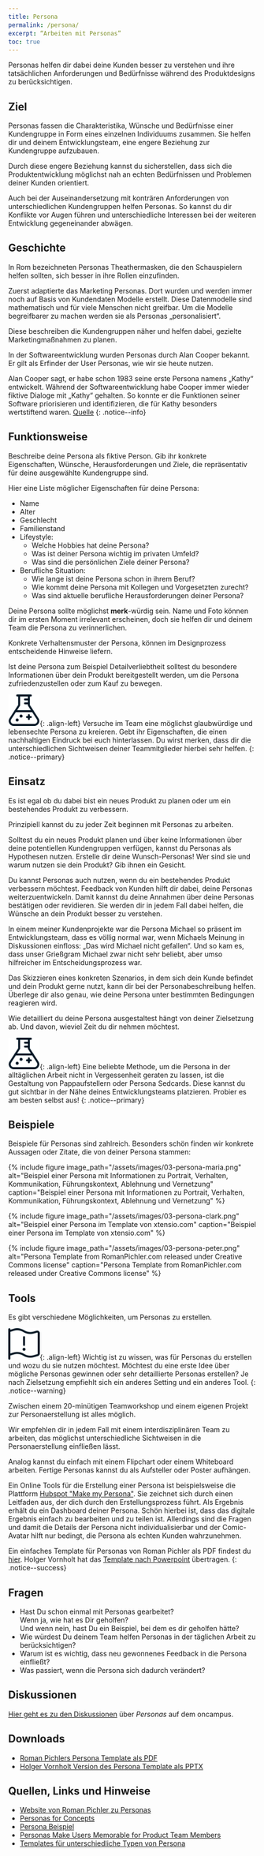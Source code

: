 ```yaml
---
title: Persona
permalink: /persona/
excerpt: “Arbeiten mit Personas”
toc: true
---
```


Personas helfen dir dabei deine Kunden besser zu verstehen und ihre tatsächlichen Anforderungen und Bedürfnisse während des Produktdesigns zu berücksichtigen. 

## Ziel

Personas fassen die Charakteristika, Wünsche und Bedürfnisse einer Kundengruppe in Form eines einzelnen Individuums zusammen.
Sie helfen dir und deinem Entwicklungsteam, eine engere Beziehung zur Kundengruppe aufzubauen. 

Durch diese engere Beziehung kannst du sicherstellen, dass sich die Produktentwicklung möglichst nah an echten Bedürfnissen und Problemen deiner Kunden orientiert.

Auch bei der Auseinandersetzung mit konträren Anforderungen von unterschiedlichen Kundengruppen helfen Personas.
So kannst du dir Konflikte vor Augen führen und unterschiedliche Interessen bei der weiteren Entwicklung gegeneinander abwägen.

## Geschichte

In Rom bezeichneten Personas Theathermasken, die den Schauspielern helfen sollten, sich besser in ihre Rollen einzufinden. 

Zuerst adaptierte das Marketing Personas.
Dort wurden und werden immer noch auf Basis von Kundendaten Modelle erstellt.
Diese Datenmodelle sind mathematisch und für viele Menschen nicht greifbar.
Um die Modelle begreifbarer zu machen werden sie als Personas „personalisiert“. 

Diese beschreiben die Kundengruppen näher und helfen dabei, gezielte Marketingmaßnahmen zu planen.

In der Softwareentwicklung wurden Personas durch Alan Cooper bekannt.
Er gilt als Erfinder der User Personas, wie wir sie heute nutzen.

Alan Cooper sagt, er habe schon 1983 seine erste Persona namens „Kathy“ entwickelt.
Während der Softwareentwicklung habe Cooper immer wieder fiktive Dialoge mit „Kathy“ gehalten.
So konnte er die Funktionen seiner Software priorisieren und identifizieren, die für Kathy besonders wertstiftend waren. [Quelle][1]
{: .notice--info}

## Funktionsweise

Beschreibe deine Persona als fiktive Person.
Gib ihr konkrete Eigenschaften, Wünsche, Herausforderungen und Ziele, die repräsentativ für deine ausgewählte Kundengruppe sind.

Hier eine Liste möglicher Eigenschaften für deine Persona:

* Name
* Alter
* Geschlecht
* Familienstand
* Lifeystyle:
	* Welche Hobbies hat deine Persona?
	* Was ist deiner Persona wichtig im privaten Umfeld?
	* Was sind die persönlichen Ziele deiner Persona?
* Berufliche Situation:
	* Wie lange ist deine Persona schon in ihrem Beruf?
	* Wie kommt deine Persona mit Kollegen und Vorgesetzten zurecht?
	* Was sind aktuelle berufliche Herausforderungen deiner Persona?

Deine Persona sollte möglichst **merk**-würdig sein. 
Name und Foto können dir im ersten Moment irrelevant erscheinen, doch sie helfen dir und deinem Team die Persona zu verinnerlichen. 

Konkrete Verhaltensmuster der Persona, können im Designprozess entscheidende Hinweise liefern. 

Ist deine Persona zum Beispiel Detailverliebtheit solltest du besondere Informationen über dein Produkt bereitgestellt werden, um die Persona zufriedenzustellen oder zum Kauf zu bewegen. 

![image-left][image-1]{: .align-left}
Versuche im Team eine möglichst glaubwürdige und lebensechte Persona zu kreieren.
Gebt ihr Eigenschaften, die einen nachhaltigen Eindruck bei euch hinterlassen.
Du wirst merken, dass dir die unterschiedlichen Sichtweisen deiner Teammitglieder hierbei sehr helfen.
{: .notice--primary}

## Einsatz

Es ist egal ob du dabei bist ein neues Produkt zu planen oder um ein bestehendes Produkt zu verbessern.

Prinzipiell kannst du zu jeder Zeit beginnen mit Personas zu arbeiten.

Solltest du ein neues Produkt planen und über keine Informationen über deine potentiellen Kundengruppen verfügen, kannst du Personas als Hypothesen nutzen. 
Erstelle dir deine Wunsch-Personas!
Wer sind sie und warum nutzen sie dein Produkt?
Gib ihnen ein Gesicht.

Du kannst Personas auch nutzen, wenn du ein bestehendes Produkt verbessern möchtest.
Feedback von Kunden hilft dir dabei, deine Personas weiterzuentwickeln. 
Damit kannst du deine Annahmen über deine Personas bestätigen oder revidieren.
Sie werden dir in jedem Fall dabei helfen, die Wünsche an dein Produkt besser zu verstehen. 

In einem meiner Kundenprojekte war die Persona Michael so präsent im Entwicklungsteam, dass es völlig normal war, wenn Michaels Meinung in Diskussionen einfloss:
„Das wird Michael nicht gefallen“.
Und so kam es, dass unser Grießgram Michael zwar nicht sehr beliebt, aber umso hilfreicher im Entscheidungsprozess war.

Das Skizzieren eines konkreten Szenarios, in dem sich dein Kunde befindet und dein Produkt gerne nutzt, kann dir bei der Personabeschreibung helfen.
Überlege dir also genau, wie deine Persona unter bestimmten Bedingungen reagieren wird.

Wie detailliert du deine Persona ausgestaltest hängt von deiner Zielsetzung ab.
Und davon, wieviel Zeit du dir nehmen möchtest.

![image-left][image-2]{: .align-left}
Eine beliebte Methode, um die Persona in der alltäglichen Arbeit nicht in Vergessenheit geraten zu lassen, ist die Gestaltung von Pappaufstellern oder Persona Sedcards.
Diese kannst du gut sichtbar in der Nähe deines Entwicklungsteams platzieren.
Probier es am besten selbst aus!
{: .notice--primary}

## Beispiele

Beispiele für Personas sind zahlreich.
Besonders schön finden wir konkrete Aussagen oder Zitate, die von deiner Persona stammen:

{% include figure image_path="/assets/images/03-persona-maria.png" alt="Beispiel einer Persona mit Informationen zu Portrait, Verhalten, Kommunikation, Führungskontext, Ablehnung und Vernetzung" caption="Beispiel einer Persona mit Informationen zu Portrait, Verhalten, Kommunikation, Führungskontext, Ablehnung und Vernetzung" %}

{% include figure image_path="/assets/images/03-persona-clark.png" alt="Beispiel einer Persona im Template von xtensio.com" caption="Beispiel einer Persona im Template von xtensio.com" %} 

{% include figure image_path="/assets/images/03-persona-peter.png" alt="Persona Template from RomanPichler.com released under Creative Commons license" caption="Persona Template from RomanPichler.com released under Creative Commons license" %}

## Tools

Es gibt verschiedene Möglichkeiten, um Personas zu erstellen. 

![image-left][image-3]{: .align-left} 
Wichtig ist zu wissen, was für Personas du erstellen und wozu du sie nutzen möchtest. 
Möchtest du eine erste Idee über mögliche Personas gewinnen oder sehr detaillierte Personas erstellen?
Je nach Zielsetzung empfiehlt sich ein anderes Setting und ein anderes Tool.
{: .notice--warning}

Zwischen einem 20-minütigen Teamworkshop und einem eigenen Projekt zur Personaerstellung ist alles möglich. 

Wir empfehlen dir in jedem Fall mit einem interdisziplinären Team zu arbeiten, das möglichst unterschiedliche Sichtweisen in die Personaerstellung einfließen lässt.

Analog kannst du einfach mit einem Flipchart oder einem Whiteboard arbeiten.
Fertige Personas kannst du als Aufsteller oder Poster aufhängen. 

Ein Online Tools für die Erstellung einer Persona ist beispielsweise die Plattform [Hubspot "Make my Persona"][2].
Sie zeichnet sich durch einen Leitfaden aus, der dich durch den Erstellungsprozess führt.
Als Ergebnis erhält du ein Dashboard deiner Persona.
Schön hierbei ist, dass das digitale Ergebnis einfach zu bearbeiten und zu teilen ist.
Allerdings sind die Fragen und damit die Details der Persona nicht individualisierbar und der Comic-Avatar hilft nur bedingt, die Persona als echten Kunden wahrzunehmen.

Ein einfaches Template für Personas von Roman Pichler als PDF findest du [hier][3].
Holger Vornholt hat das [Template nach Powerpoint][4] übertragen.
{: .notice--success}

## Fragen

* Hast Du schon einmal mit Personas gearbeitet?  
	Wenn ja, wie hat es Dir geholfen?  
	Und wenn nein, hast Du ein Beispiel, bei dem es dir geholfen hätte?
* Wie würdest Du deinem Team helfen Personas in der täglichen Arbeit zu berücksichtigen?
* Warum ist es wichtig, dass neu gewonnenes Feedback in die Persona einfließt?
* Was passiert, wenn die Persona sich dadurch verändert?

## Diskussionen

[Hier geht es zu den Diskussionen][5] über *Personas* auf dem oncampus.

## Downloads

* [Roman Pichlers Persona Template als PDF][6]
* [Holger Vornholt Version des Persona Template als PPTX][7]

## Quellen, Links und Hinweise

* [Website von Roman Pichler zu Personas][8]
* [Personas for Concepts][9]
* [Persona Beispiel][10]
* [Personas Make Users Memorable for Product Team Members][11]
* [Templates für unterschiedliche Typen von Persona][12]

[1]:	https://www.muuuh.de/hub/consulting/personas-was-ist-das-wie-mache-ich-es-und-worauf-muss-ich-achten "Artikel: Personas - Was ist das, wie mache ich es und worauf muss ich achten?"
[2]:	https://www.hubspot.de/make-my-persona
[3]:	/assets/downloads/03-persona-template-roman-pichler.pdf
[4]:	/assets/downloads/03-persona-template-holger-vornholt.pptx
[5]:	https://www.oncampus.de/course/weiterbildung/moocs/apomooc/section-5/47469-aufgabenforum-von-der-idee-zur-persona
[6]:	/assets/downloads/03-persona-template-roman-pichler.pdf
[7]:	/assets/downloads/03-persona-template-holger-vornholt.pptx
[8]:	https://www.romanpichler.com/tools/the-persona-template
[9]:	https://challenges.openideo.com/blog/personas-for-concepts
[10]:	https://www.romanpichler.com/blog/persona-template-for-agile-product-management/
[11]:	https://www.nngroup.com/articles/persona/
[12]:	https://xtensio.com/user-persona/

[image-1]:	/assets/images/lab-flask-experiment.png
[image-2]:	/assets/images/lab-flask-experiment.png
[image-3]:	/assets/images/flag-warning.png